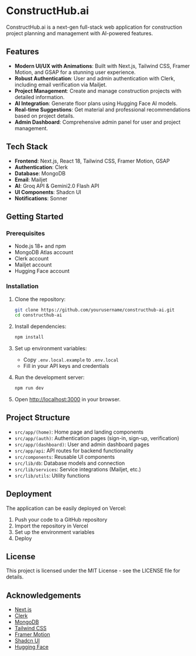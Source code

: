 # ConstructHub.ai

ConstructHub.ai is a next-gen full-stack web application for construction project planning and management with AI-powered features.

## Features

- **Modern UI/UX with Animations**: Built with Next.js, Tailwind CSS, Framer Motion, and GSAP for a stunning user experience.
- **Robust Authentication**: User and admin authentication with Clerk, including email verification via Mailjet.
- **Project Management**: Create and manage construction projects with detailed information.
- **AI Integration**: Generate floor plans using Hugging Face AI models.
- **Real-time Suggestions**: Get material and professional recommendations based on project details.
- **Admin Dashboard**: Comprehensive admin panel for user and project management.

## Tech Stack

- **Frontend**: Next.js, React 18, Tailwind CSS, Framer Motion, GSAP
- **Authentication**: Clerk
- **Database**: MongoDB
- **Email**: Mailjet
- **AI**: Groq API & Gemini2.0 Flash API 
- **UI Components**: Shadcn UI
- **Notifications**: Sonner

## Getting Started

### Prerequisites

- Node.js 18+ and npm
- MongoDB Atlas account
- Clerk account
- Mailjet account
- Hugging Face account

### Installation

1. Clone the repository:
   ```bash
   git clone https://github.com/yourusername/constructhub-ai.git
   cd constructhub-ai
   ```

2. Install dependencies:
   ```bash
   npm install
   ```

3. Set up environment variables:
   - Copy `.env.local.example` to `.env.local`
   - Fill in your API keys and credentials

4. Run the development server:
   ```bash
   npm run dev
   ```

5. Open [http://localhost:3000](http://localhost:3000) in your browser.

## Project Structure

- `src/app/(home)`: Home page and landing components
- `src/app/(auth)`: Authentication pages (sign-in, sign-up, verification)
- `src/app/(dashboard)`: User and admin dashboard pages
- `src/app/api`: API routes for backend functionality
- `src/components`: Reusable UI components
- `src/lib/db`: Database models and connection
- `src/lib/services`: Service integrations (Mailjet, etc.)
- `src/lib/utils`: Utility functions

## Deployment

The application can be easily deployed on Vercel:

1. Push your code to a GitHub repository
2. Import the repository in Vercel
3. Set up the environment variables
4. Deploy

## License

This project is licensed under the MIT License - see the LICENSE file for details.

## Acknowledgements

- [Next.js](https://nextjs.org/)
- [Clerk](https://clerk.dev/)
- [MongoDB](https://www.mongodb.com/)
- [Tailwind CSS](https://tailwindcss.com/)
- [Framer Motion](https://www.framer.com/motion/)
- [Shadcn UI](https://ui.shadcn.com/)
- [Hugging Face](https://huggingface.co/)
